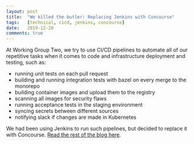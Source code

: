 ```yaml
---
layout: post
title:  "We killed the butler: Replacing Jenkins with Concourse"
tags:   [technical, cicd, jenkins, concourse]
date:   2019-12-20
comments: true
---
```


At Working Group Two, we try to use CI/CD pipelines to automate all of our repetitive tasks when it comes to code and infrastructure deployment and testing, such as:

* running unit tests on each pull request
* building and running integration tests with bazel on every merge to the monorepo
* building container images and upload them to the registry
* scanning all images for security flaws
* running acceptance tests in the staging environment
* syncing secrets between different sources
* notifying slack if changes are made in Kubernetes

We had been using Jenkins to run such pipelines, but decided to replace it with Concourse. [Read the rest of the blog here](https://wgtwo.com/blog/replacing-jenkins-with-concourse/).


